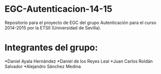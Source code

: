 ﻿EGC-Autenticacion-14-15
=======================

Repositorio para el proyecto de EGC del grupo Autenticación para el curso 2014-2015 por la ETSII (Universidad de Sevilla).

 # Integrantes del grupo:
 
*Daniel Ayala Hernández
*Daniel de los Reyes Leal
*Juan Carlos Roldán Salvador
*Alejandro Sánchez Medina